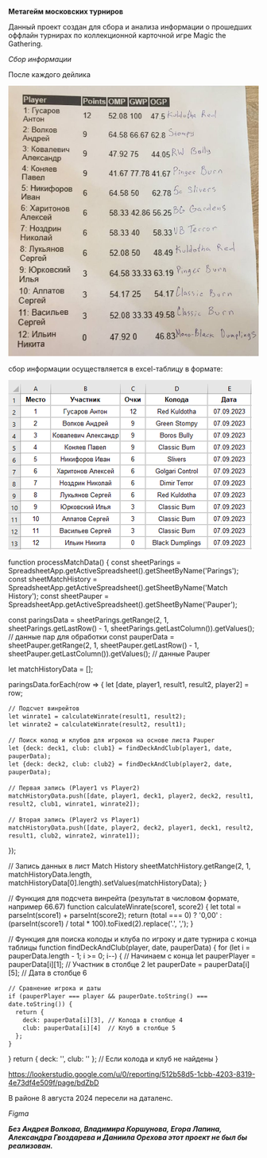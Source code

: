 **Метагейм московских турниров**

Данный проект создан для сбора и анализа информации о прошедших оффлайн турнирах по коллекционной карточной игре Magic the Gathering.

*Сбор информации*

После каждого дейлика 

![Стендинги](https://raw.githubusercontent.com/Zlobka/metagame/refs/heads/main/7%20сентября%202023.jpg "Стендинги")



сбор информации осуществляется в excel-таблицу в формате:

![Excel-таблица](https://raw.githubusercontent.com/Zlobka/metagame/refs/heads/main/Excel%207%20сентября%202023.png "Excel-таблица")




function processMatchData() {
  const sheetParings = SpreadsheetApp.getActiveSpreadsheet().getSheetByName('Parings');
  const sheetMatchHistory = SpreadsheetApp.getActiveSpreadsheet().getSheetByName('Match History');
  const sheetPauper = SpreadsheetApp.getActiveSpreadsheet().getSheetByName('Pauper');
  
  const paringsData = sheetParings.getRange(2, 1, sheetParings.getLastRow() - 1, sheetParings.getLastColumn()).getValues(); // данные пар для обработки
  const pauperData = sheetPauper.getRange(2, 1, sheetPauper.getLastRow() - 1, sheetPauper.getLastColumn()).getValues(); // данные Pauper
  
  let matchHistoryData = [];

  paringsData.forEach(row => {
    let [date, player1, result1, result2, player2] = row;

    // Подсчет винрейтов
    let winrate1 = calculateWinrate(result1, result2);
    let winrate2 = calculateWinrate(result2, result1);
    
    // Поиск колод и клубов для игроков на основе листа Pauper
    let {deck: deck1, club: club1} = findDeckAndClub(player1, date, pauperData);
    let {deck: deck2, club: club2} = findDeckAndClub(player2, date, pauperData);

    // Первая запись (Player1 vs Player2)
    matchHistoryData.push([date, player1, deck1, player2, deck2, result1, result2, club1, winrate1, winrate2]);

    // Вторая запись (Player2 vs Player1)
    matchHistoryData.push([date, player2, deck2, player1, deck1, result2, result1, club2, winrate2, winrate1]);
  });

  // Запись данных в лист Match History
  sheetMatchHistory.getRange(2, 1, matchHistoryData.length, matchHistoryData[0].length).setValues(matchHistoryData);
}

// Функция для подсчета винрейта (результат в числовом формате, например 66.67)
function calculateWinrate(score1, score2) {
  let total = parseInt(score1) + parseInt(score2);
  return (total === 0) ? '0,00' : (parseInt(score1) / total * 100).toFixed(2).replace('.', ',');
}

// Функция для поиска колоды и клуба по игроку и дате турнира с конца таблицы
function findDeckAndClub(player, date, pauperData) {
  for (let i = pauperData.length - 1; i >= 0; i--) { // Начинаем с конца
    let pauperPlayer = pauperData[i][1]; // Участник в столбце 2
    let pauperDate = pauperData[i][5]; // Дата в столбце 6

    // Сравнение игрока и даты
    if (pauperPlayer === player && pauperDate.toString() === date.toString()) {
      return {
        deck: pauperData[i][3], // Колода в столбце 4
        club: pauperData[i][4]  // Клуб в столбце 5
      };
    }
  }
  return { deck: '', club: '' }; // Если колода и клуб не найдены
}









https://lookerstudio.google.com/u/0/reporting/512b58d5-1cbb-4203-8319-4e73df4e509f/page/bdZbD


В районе 8 августа 2024 пересели на даталенс.

*Figma*

***Без Андрея Волкова, Владимира Коршунова, Егора Лапина, Александра Гвоздарева и Даниила Орехова этот проект не был бы реализован.***

